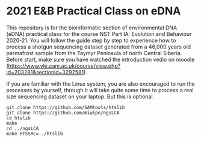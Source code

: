 # 2021 E&B Practical Class on eDNA
This repository is for the bioinformatic section of environmental DNA (eDNA) practical class for the course NST Part IA: Evolution and Behaviour 2020-21. You will follow the guide step by step to experience how to process a shotgun sequencing dataset generated from a 46,000 years old permafrost sample from the Taymyr Peninsula of north Central Siberia. Before start, make sure you have watched the introduction vedio on moodle (https://www.vle.cam.ac.uk/course/view.php?id=203281&sectionid=3292581).

If you are familiar with the Linux system, you are also encouraged to run the processes by yourself, through it will take quite some time to process a real size sequencing dataset on your laptop. But this is optional. 

```
git clone https://github.com/SAMtools/htslib
git clone https://github.com/miwipe/ngsLCA
cd htslib
make
cd ../ngsLCA
make HTSSRC=../htslib
```
